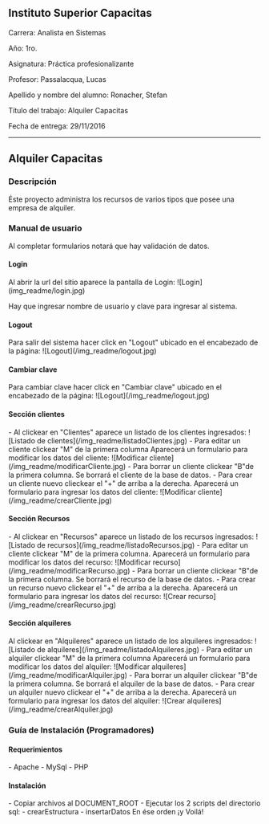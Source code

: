 Instituto Superior Capacitas
----------------------------

Carrera: Analista en Sistemas

Año: 1ro.

Asignatura: Práctica profesionalizante

Profesor: Passalacqua, Lucas

Apellido y nombre del alumno: Ronacher, Stefan

Título del trabajo: Alquiler Capacitas

Fecha de entrega: 29/11/2016

<hr>
<h2>Alquiler Capacitas</h2>
<h3>Descripción</h3>
Éste proyecto administra los recursos de varios tipos que posee una empresa de alquiler.
<h3>Manual de usuario</h3>
Al completar formularios notará que hay validación de datos.
<h4>Login</h4>
Al abrir la url del sitio aparece la pantalla de Login:
![Login](img_readme/login.jpg)

Hay que ingresar nombre de usuario y clave para ingresar al sistema.
<h4>Logout</h4>
Para salir del sistema hacer click en "Logout" ubicado en el encabezado de la página:
![Logout](/img_readme/logout.jpg)
<h4>Cambiar clave</h4>
Para cambiar clave hacer click en "Cambiar clave" ubicado en el encabezado de la página:
![Logout](/img_readme/logout.jpg)
<h4>Sección clientes</h4>
 - Al clickear en "Clientes" aparece un listado de los clientes ingresados:
![Listado de clientes](/img_readme/listadoClientes.jpg)
 - Para editar un cliente clickear "M" de la primera columna
	Aparecerá un formulario para modificar los datos del cliente:
	 ![Modificar cliente](/img_readme/modificarCliente.jpg)
 - Para borrar un cliente clickear "B"de la primera columna.  
Se borrará el cliente de la base de datos.
 - Para crear un cliente nuevo clieckear el "+" de arriba a la derecha.
Aparecerá un formulario para ingresar los datos del cliente:
 ![Modificar cliente](/img_readme/crearCliente.jpg)
<h4>Sección Recursos</h4>
 - Al clickear en "Recursos" aparece un listado de los recursos ingresados:
![Listado de recursos](/img_readme/listadoRecursos.jpg)
 - Para editar un cliente clickear "M" de la primera columna.
Aparecerá un formulario para modificar los datos del recurso:
 ![Modificar recurso](/img_readme/modificarRecurso.jpg)
 - Para borrar un cliente clickear "B"de la primera columna.  
 Se borrará el recurso de la base de datos.
 - Para crear un recurso nuevo clickear el "+" de arriba a la derecha.
Aparecerá un formulario para ingresar los datos del recurso:
 ![Crear recurso](/img_readme/crearRecurso.jpg)
<h4>Sección alquileres</h4>
Al clickear en "Alquileres" aparece un listado de los alquileres ingresados:
![Listado de alquileres](/img_readme/listadoAlquileres.jpg)
 - Para editar un alquiler clickear "M" de la primera columna
Aparecerá un formulario para modificar los datos del alquiler:
![Modificar alquileres](/img_readme/modificarAlquiler.jpg)
 - Para borrar un alquiler clickear "B"de la primera columna.  
 Se borrará el alquiler de la base de datos.
 - Para crear un alquiler nuevo clickear el "+" de arriba a la derecha.
Aparecerá un formulario para ingresar los datos del alquiler:
![Crear alquileres](/img_readme/crearAlquiler.jpg)
<h3>Guía de Instalación (Programadores)</h3>
<h4>Requerimientos</h4>
 - Apache
 - MySql
 - PHP
<h4>Instalación</h4>
 - Copiar archivos al DOCUMENT_ROOT
 - Ejecutar los 2 scripts del directorio sql:
	 - crearEstructura
	 - insertarDatos
En ése orden
¡y Voilá!